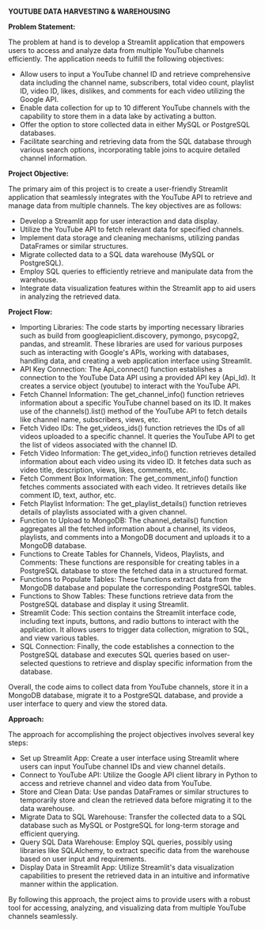 ******YOUTUBE DATA HARVESTING & WAREHOUSING******



****Problem Statement:****

The problem at hand is to develop a Streamlit application that empowers users to access and analyze data from multiple YouTube channels efficiently. The application needs to fulfill the following objectives:
* Allow users to input a YouTube channel ID and retrieve comprehensive data including the channel name, subscribers, total video count, playlist ID, video ID, likes, dislikes, and comments for each video utilizing the Google API.
* Enable data collection for up to 10 different YouTube channels with the capability to store them in a data lake by activating a button.
* Offer the option to store collected data in either MySQL or PostgreSQL databases.
* Facilitate searching and retrieving data from the SQL database through various search options, incorporating table joins to acquire detailed channel information.



****Project Objective:****

The primary aim of this project is to create a user-friendly Streamlit application that seamlessly integrates with the YouTube API to retrieve and manage data from multiple channels. The key objectives are as follows:
* Develop a Streamlit app for user interaction and data display.
* Utilize the YouTube API to fetch relevant data for specified channels.
* Implement data storage and cleaning mechanisms, utilizing pandas DataFrames or similar structures.
* Migrate collected data to a SQL data warehouse (MySQL or PostgreSQL).
* Employ SQL queries to efficiently retrieve and manipulate data from the warehouse.
* Integrate data visualization features within the Streamlit app to aid users in analyzing the retrieved data.




****Project Flow:****

* Importing Libraries: The code starts by importing necessary libraries such as build from googleapiclient.discovery, pymongo, psycopg2, pandas, and streamlit. These libraries are used for various purposes such as interacting with Google's APIs, working with databases, handling data, and creating a web application interface using Streamlit.
* API Key Connection: The Api_connect() function establishes a connection to the YouTube Data API using a provided API key (Api_Id). It creates a service object (youtube) to interact with the YouTube API.
* Fetch Channel Information: The get_channel_info() function retrieves information about a specific YouTube channel based on its ID. It makes use of the channels().list() method of the YouTube API to fetch details like channel name, subscribers, views, etc.
* Fetch Video IDs: The get_videos_ids() function retrieves the IDs of all videos uploaded to a specific channel. It queries the YouTube API to get the list of videos associated with the channel ID.
* Fetch Video Information: The get_video_info() function retrieves detailed information about each video using its video ID. It fetches data such as video title, description, views, likes, comments, etc.
* Fetch Comment Box Information: The get_comment_info() function fetches comments associated with each video. It retrieves details like comment ID, text, author, etc.
* Fetch Playlist Information: The get_playlist_details() function retrieves details of playlists associated with a given channel.
* Function to Upload to MongoDB: The channel_details() function aggregates all the fetched information about a channel, its videos, playlists, and comments into a MongoDB document and uploads it to a MongoDB database.
* Functions to Create Tables for Channels, Videos, Playlists, and Comments: These functions are responsible for creating tables in a PostgreSQL database to store the fetched data in a structured format.
* Functions to Populate Tables: These functions extract data from the MongoDB database and populate the corresponding PostgreSQL tables.
* Functions to Show Tables: These functions retrieve data from the PostgreSQL database and display it using Streamlit.
* Streamlit Code: This section contains the Streamlit interface code, including text inputs, buttons, and radio buttons to interact with the application. It allows users to trigger data collection, migration to SQL, and view various tables.
* SQL Connection: Finally, the code establishes a connection to the PostgreSQL database and executes SQL queries based on user-selected questions to retrieve and display specific information from the database.

Overall, the code aims to collect data from YouTube channels, store it in a MongoDB database, migrate it to a PostgreSQL database, and provide a user interface to query and view the stored data.




****Approach:****

The approach for accomplishing the project objectives involves several key steps:
* Set up Streamlit App: Create a user interface using Streamlit where users can input YouTube channel IDs and view channel details.
* Connect to YouTube API: Utilize the Google API client library in Python to access and retrieve channel and video data from YouTube.
* Store and Clean Data: Use pandas DataFrames or similar structures to temporarily store and clean the retrieved data before migrating it to the data warehouse.
* Migrate Data to SQL Warehouse: Transfer the collected data to a SQL database such as MySQL or PostgreSQL for long-term storage and efficient querying.
* Query SQL Data Warehouse: Employ SQL queries, possibly using libraries like SQLAlchemy, to extract specific data from the warehouse based on user input and requirements.
* Display Data in Streamlit App: Utilize Streamlit's data visualization capabilities to present the retrieved data in an intuitive and informative manner within the application.

By following this approach, the project aims to provide users with a robust tool for accessing, analyzing, and visualizing data from multiple YouTube channels seamlessly.






